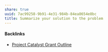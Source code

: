 ```yaml
---
share: true
uuid: 7ac99258-9b91-4e31-984b-84ea8654e8bc
title: Summarize your solution to the problem
---
```

#### Backlinks

* [Project Catalyst Grant Outline](/6be63567-f82a-4cd3-86be-ff43bc0453ec)